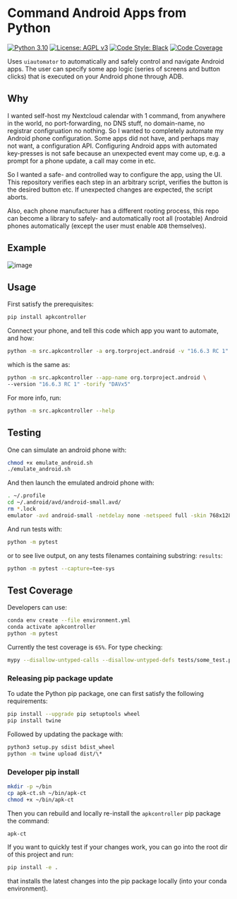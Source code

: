 # Command Android Apps from Python

[![Python 3.10](https://img.shields.io/badge/python-3.10-blue.svg)](https://www.python.org/downloads/release/python-3106/)
[![License: AGPL v3](https://img.shields.io/badge/License-AGPL_v3-blue.svg)](https://www.gnu.org/licenses/agpl-3.0)
[![Code Style: Black](https://img.shields.io/badge/code%20style-black-000000.svg)](https://github.com/ambv/black)
[![Code Coverage](https://codecov.io/gh/a-t-0/snn/branch/main/graph/badge.svg)](https://codecov.io/gh/a-t-0/snnalgorithms)

Uses `uiautomator` to automatically and safely control and navigate Android
apps.
The user can specify some app logic (series of screens and button clicks) that
is executed on your Android phone through ADB.

## Why
I wanted self-host my Nextcloud calendar with 1 command, from anywhere in the world, no port-forwarding, no DNS stuff, no domain-name, no registrar configruation no nothing. So I wanted to completely automate my Android phone configuration. Some apps did not have, and perhaps may not want, a configuration API. Configuring Android apps with automated key-presses is not safe because an unexpected event may come up, e.g. a prompt for a phone update, a call may come in etc.

So I wanted a safe- and controlled way to configure the app, using the UI. This repository verifies each step in an arbitrary script, verifies the button is the desired button etc. If unexpected changes are expected, the script aborts.

Also, each phone manufacturer has a different rooting process, this repo can become a library to safely- and automatically root all (rootable) Android phones automatically (except the user must enable `ADB` themselves).

## Example

![image](https://user-images.githubusercontent.com/34750068/212434675-65839344-0dbd-43c1-a7c2-3717cdd40d31.png)


## Usage

First satisfy the prerequisites:

```bash
pip install apkcontroller
```

Connect your phone, and tell this code which app you want to automate, and how:

```bash
python -m src.apkcontroller -a org.torproject.android -v "16.6.3 RC 1" -t "DAVx5"
```

which is the same as:

```bash
python -m src.apkcontroller --app-name org.torproject.android \
--version "16.6.3 RC 1" -torify "DAVx5"
```

For more info, run:

```bash
python -m src.apkcontroller --help
```

## Testing

One can simulate an android phone with:

```sh
chmod +x emulate_android.sh
./emulate_android.sh
```

And then launch the emulated android phone with:

```sh
. ~/.profile
cd ~/.android/avd/android-small.avd/
rm *.lock
emulator -avd android-small -netdelay none -netspeed full -skin 768x1280
```

And run tests with:

```bash
python -m pytest
```

or to see live output, on any tests filenames containing substring: `results`:

```bash
python -m pytest --capture=tee-sys

```

## Test Coverage

Developers can use:

```bash
conda env create --file environment.yml
conda activate apkcontroller
python -m pytest
```

Currently the test coverage is `65%`. For type checking:

```bash
mypy --disallow-untyped-calls --disallow-untyped-defs tests/some_test.py
```

### Releasing pip package update

To udate the Python pip package, one can first satisfy the following requirements:

```bash
pip install --upgrade pip setuptools wheel
pip install twine
```

Followed by updating the package with:

```bash
python3 setup.py sdist bdist_wheel
python -m twine upload dist/\*
```

### Developer pip install

```bash
mkdir -p ~/bin
cp apk-ct.sh ~/bin/apk-ct
chmod +x ~/bin/apk-ct
```

Then you can rebuild and locally re-install the `apkcontroller` pip package the command:

```bash
apk-ct
```

If you want to quickly test if your changes work, you can go into the root dir
of this project and run:

```bash
pip install -e .
```

that installs the latest changes into the pip package locally (into your conda
environment).

<!-- Un-wrapped URL's (Badges and Hyperlinks) -->
